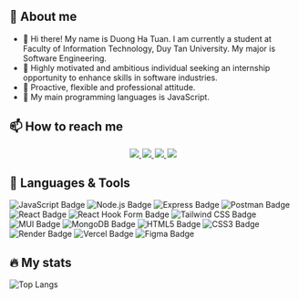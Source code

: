 ## 👤 About me
- 👋 Hi there! My name is Duong Ha Tuan. I am currently a student at Faculty of Information Technology, Duy Tan University. My major is Software Engineering. 
- 👀 Highly motivated and ambitious individual seeking an internship opportunity to enhance skills in software industries.
- 🤗 Proactive, flexible and professional attitude.
- 🌱 My main programming languages is JavaScript.
## 📫 How to reach me

<div id="badges" align="center" style="margin: 3px">
  <a target="_blank" style="margin: 1px" href="https://www.linkedin.com/in/duong-ha-tuan-8268472a1/">
    <img src="https://img.shields.io/badge/LinkedIn-blue?style=for-the-badge&logo=linkedin&logoColor=white"/>
  </a>
  <a style="margin: 1px" href="https://www.facebook.com/duong.ha.tuan.272271/">
    <img src="https://img.shields.io/badge/Facebook-white?style=for-the-badge&logo=youtube&logoColor=blue"/>
  </a>
  <a style="margin: 1px" href="https://github.com/hatuan1423">
    <img src="https://img.shields.io/badge/Github-black?style=for-the-badge&logo=Github&logoColor=white"/>
  </a>
  <a style="margin: 1px" href="mailto:dhtuan198@gmail.com">
    <img src="https://img.shields.io/badge/gmail-%23D14836.svg?&style=for-the-badge&logo=gmail&logoColor=white&color=ec4135"/>
  </a>
</div>


## 🌱 Languages & Tools

![JavaScript Badge](https://img.shields.io/badge/JavaScript-F7DF1E?logo=javascript&logoColor=000&style=flat)
![Node.js Badge](https://img.shields.io/badge/Node.js-393?logo=nodedotjs&logoColor=fff&style=flat)
![Express Badge](https://img.shields.io/badge/Express-000?logo=express&logoColor=fff&style=flat)
![Postman Badge](https://img.shields.io/badge/Postman-FF6C37?logo=postman&logoColor=fff&style=flat)
![React Badge](https://img.shields.io/badge/React-61DAFB?logo=react&logoColor=000&style=flat)
![React Hook Form Badge](https://img.shields.io/badge/React%20Hook%20Form-EC5990?logo=reacthookform&logoColor=fff&style=flat)
![Tailwind CSS Badge](https://img.shields.io/badge/Tailwind%20CSS-06B6D4?logo=tailwindcss&logoColor=fff&style=flat)
![MUI Badge](https://img.shields.io/badge/MUI-007FFF?logo=mui&logoColor=fff&style=flat)
![MongoDB Badge](https://img.shields.io/badge/MongoDB-47A248?logo=mongodb&logoColor=fff&style=flat)
![HTML5 Badge](https://img.shields.io/badge/HTML5-E34F26?logo=html5&logoColor=fff&style=flat)
![CSS3 Badge](https://img.shields.io/badge/CSS3-1572B6?logo=css3&logoColor=fff&style=flat)
![Render Badge](https://img.shields.io/badge/Render-46E3B7?logo=render&logoColor=000&style=flat)
![Vercel Badge](https://img.shields.io/badge/Vercel-000?logo=vercel&logoColor=fff&style=flat)
![Figma Badge](https://img.shields.io/badge/Figma-F24E1E?logo=figma&logoColor=fff&style=flat)

## 🔥 My stats

![Top Langs](https://github-readme-stats.vercel.app/api/top-langs/?username=hatuan1423&layout=compact&theme=dark)


